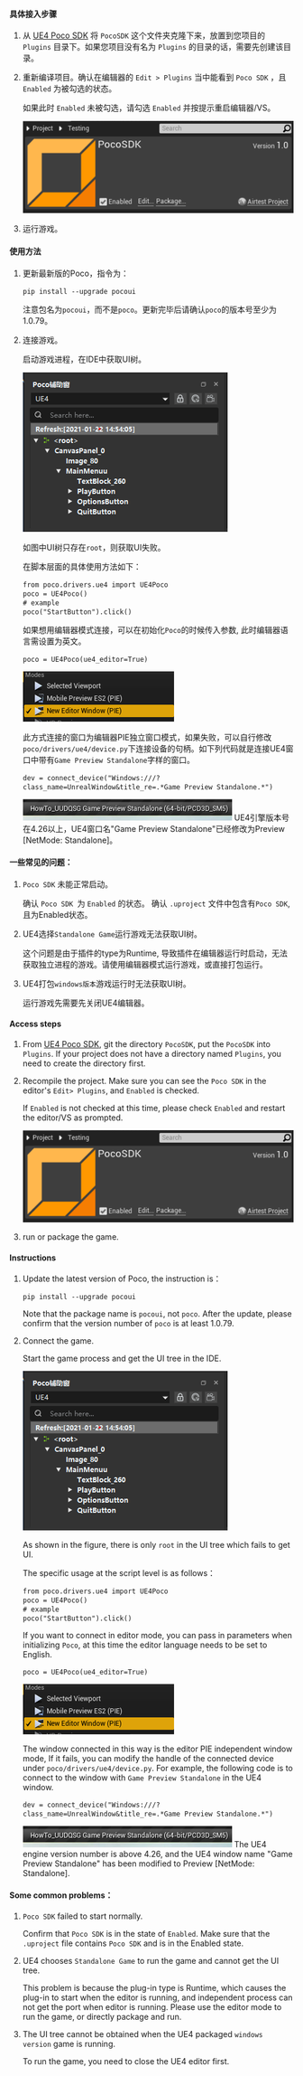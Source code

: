 #### 具体接入步骤
1. 从 [UE4 Poco SDK](https://github.com/AirtestProject/Poco-SDK/tree/master/Unreal) 将 `PocoSDK` 这个文件夹克隆下来，放置到您项目的 `Plugins` 目录下。如果您项目没有名为 `Plugins` 的目录的话，需要先创建该目录。


2. 重新编译项目。确认在编辑器的 `Edit > Plugins` 当中能看到 `Poco SDK` ，且 `Enabled` 为被勾选的状态。

    如果此时 `Enabled` 未被勾选，请勾选 `Enabled` 并按提示重启编辑器/VS。
    
    ![image](Images/PocoSDK.png)
    
3. 运行游戏。


#### 使用方法

1. 更新最新版的Poco，指令为：
    ```
    pip install --upgrade pocoui
    ```
    注意包名为`pocoui`，而不是`poco`。更新完毕后请确认`poco`的版本号至少为1.0.79。
    
2. 连接游戏。

    启动游戏进程，在IDE中获取UI树。
    
    ![image](Images/UI.png)
    
    如图中UI树只存在`root`，则获取UI失败。
    
    在脚本层面的具体使用方法如下：
    ```
    from poco.drivers.ue4 import UE4Poco
    poco = UE4Poco()
    # example
    poco("StartButton").click()
    ```
    如果想用编辑器模式连接，可以在初始化`Poco`的时候传入参数, 此时编辑器语言需设置为英文。
    ```
    poco = UE4Poco(ue4_editor=True)
    ```
    
    ![image](Images/Modes.png)
    
    此方式连接的窗口为编辑器PIE独立窗口模式，如果失败，可以自行修改`poco/drivers/ue4/device.py`下连接设备的句柄。如下列代码就是连接UE4窗口中带有`Game Preview Standalone`字样的窗口。
    ```
    dev = connect_device("Windows:///?class_name=UnrealWindow&title_re=.*Game Preview Standalone.*")
    ```
    ![image](Images/Window.png)
    UE4引擎版本号在4.26以上，UE4窗口名"Game Preview Standalone"已经修改为Preview [NetMode: Standalone]。
    

#### 一些常见的问题：

1. `Poco SDK` 未能正常启动。

    确认 `Poco SDK `为 `Enabled` 的状态。
    确认 `.uproject` 文件中包含有`Poco SDK`, 且为Enabled状态。

2. UE4选择`Standalone Game`运行游戏无法获取UI树。

    这个问题是由于插件的type为Runtime, 导致插件在编辑器运行时启动，无法获取独立进程的游戏。请使用编辑器模式运行游戏，或直接打包运行。
3. UE4打包`windows版本`游戏运行时无法获取UI树。

    运行游戏先需要先关闭UE4编辑器。

#### Access steps
1. From [UE4 Poco SDK](https://github.com/AirtestProject/Poco-SDK/tree/master/Unreal), git the directory `PocoSDK`, put the `PocoSDK` into `Plugins`. If your project does not have a directory named `Plugins`, you need to create the directory first.

2. Recompile the project. Make sure you can see the `Poco SDK` in the editor's `Edit> Plugins`, and `Enabled` is checked.

    If `Enabled` is not checked at this time, please check `Enabled` and restart the editor/VS as prompted.
    
    ![image](Images/PocoSDK.png)
    
3. run or package the game.


#### Instructions

1. Update the latest version of Poco, the instruction is：
    ```
    pip install --upgrade pocoui
    ```
    Note that the package name is `pocoui`, not `poco`. After the update, please confirm that the version number of `poco` is at least 1.0.79.
    
2. Connect the game.

    Start the game process and get the UI tree in the IDE.
    
    ![image](Images/UI.png)
    
    As shown in the figure, there is only `root` in the UI tree which fails to get UI.
    
    The specific usage at the script level is as follows：
    ```
    from poco.drivers.ue4 import UE4Poco
    poco = UE4Poco()
    # example
    poco("StartButton").click()
    ```
    If you want to connect in editor mode, you can pass in parameters when initializing `Poco`, at this time the editor language needs to be set to English.
    ```
    poco = UE4Poco(ue4_editor=True)
    ```
    
    ![image](Images/Modes.png)
    
    The window connected in this way is the editor PIE independent window mode, If it fails, you can modify the handle of the connected device under `poco/drivers/ue4/device.py`. For example, the following code is to connect to the window with `Game Preview Standalone` in the UE4 window.
    ```
    dev = connect_device("Windows:///?class_name=UnrealWindow&title_re=.*Game Preview Standalone.*")
    ```
    ![image](Images/Window.png)
    The UE4 engine version number is above 4.26, and the UE4 window name "Game Preview Standalone" has been modified to Preview [NetMode: Standalone].
    

#### Some common problems：

1. `Poco SDK` failed to start normally.

    Confirm that `Poco SDK` is in the state of `Enabled`.
    Make sure that the `.uproject` file contains `Poco SDK` and is in the Enabled state.

2. UE4 chooses `Standalone Game` to run the game and cannot get the UI tree.

    This problem is because the plug-in type is Runtime, which causes the plug-in to start when the editor is running, and independent process can not get the port when editor is running. Please use the editor mode to run the game, or directly package and run.
3. The UI tree cannot be obtained when the UE4 packaged `windows version` game is running.

    To run the game, you need to close the UE4 editor first.